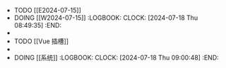 - TODO [[E2024-07-15]]
- DOING [[W2024-07-15]]
  :LOGBOOK:
  CLOCK: [2024-07-18 Thu 08:49:35]
  :END:
-
- TODO [[Vue 插槽]]
-
- DOING [[系统]]
  :LOGBOOK:
  CLOCK: [2024-07-18 Thu 09:00:48]
  :END: